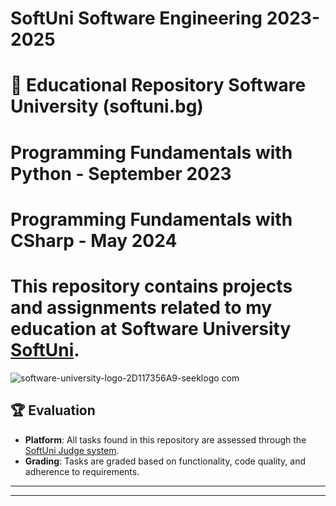 # SoftUni Software Engineering  2023-2025
 
# 📘 Educational Repository Software University (softuni.bg)
# Programming Fundamentals with Python - September 2023
# Programming Fundamentals with CSharp - May 2024



# This repository contains projects and assignments related to my education at Software University [**SoftUni**](https://softuni.bg/).
![software-university-logo-2D117356A9-seeklogo com](https://github.com/svetlanasieber/Programming-Fundamentals-with-Python/assets/135451084/893acbb0-23e8-444e-99cb-c497ca92c3b8)




## 🏆 Evaluation

- **Platform**: All tasks found in this repository are assessed through the [SoftUni Judge system](https://judge.com).
- **Grading**: Tasks are graded based on functionality, code quality, and adherence to requirements.













-------------------------------------------------------------------------------------------------------------------------------------------------------------------------------------------------------------------------------------------





------------------------------------------------------------------------------------------------------------------------------------------------------------------------------------------------------------------------------------------


